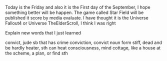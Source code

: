 Today is the Friday and also it is the First day of the September, I hope something better will be happen. The game called Star Field will be published it score by media evaluate. I have thought it is the Universe Fallout4 or Universe TheElderScroll, I think I was right

Explain new words that I just learned

convict, jude sb that has crime
conviction, convict noun form
stiff, dead and be hardly
heater, sth can heat
consciousness, mind
cottage, like a house at the
scheme, a plan, or find sth
